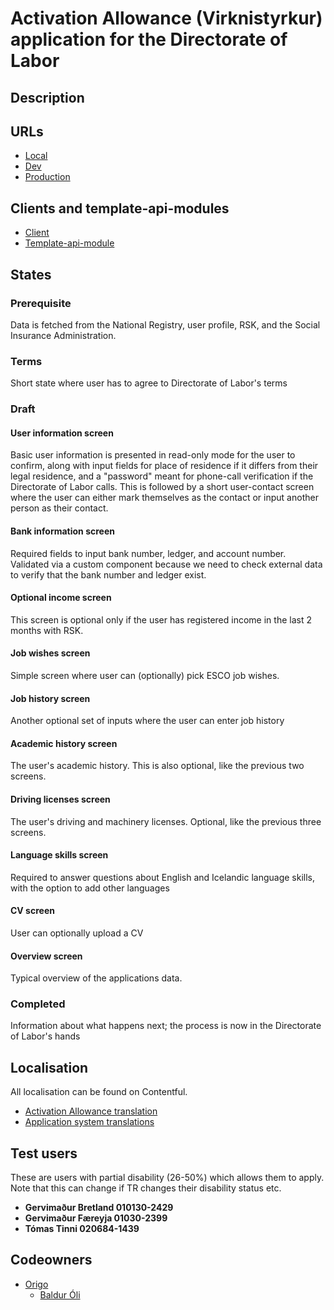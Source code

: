 # Activation Allowance (Virknistyrkur) application for the Directorate of Labor

## Description

## URLs

- [Local](http://localhost:4242/umsoknir/virknistyrkur)
- [Dev](https://beta.dev01.devland.is/umsoknir/virknistyrkur)
- [Production](https://island.is/umsoknir/virknistyrkur)

## Clients and template-api-modules

- [Client](https://github.com/island-is/island.is/tree/main/libs/clients/vmst-unemployment/src/lib/vmstUnemploymentClient.service.ts)
- [Template-api-module](https://github.com/island-is/island.is/blob/main/libs/application/template-api-modules/src/lib/modules/templates/activation-allowance)

## States

### Prerequisite

Data is fetched from the National Registry, user profile, RSK, and the Social Insurance Administration.

### Terms

Short state where user has to agree to Directorate of Labor's terms

### Draft

#### User information screen

Basic user information is presented in read-only mode for the user to confirm, along with input fields for place of residence if it differs from their legal residence, and a "password" meant for phone-call verification if the Directorate of Labor calls.
This is followed by a short user-contact screen where the user can either mark themselves as the contact or input another person as their contact.

#### Bank information screen

Required fields to input bank number, ledger, and account number. Validated via a custom component because we need to check external data to verify that the bank number and ledger exist.

#### Optional income screen

This screen is optional only if the user has registered income in the last 2 months with RSK.

#### Job wishes screen

Simple screen where user can (optionally) pick ESCO job wishes.

#### Job history screen

Another optional set of inputs where the user can enter job history

#### Academic history screen

The user's academic history. This is also optional, like the previous two screens.

#### Driving licenses screen

The user's driving and machinery licenses. Optional, like the previous three screens.

#### Language skills screen

Required to answer questions about English and Icelandic language skills, with the option to add other languages

#### CV screen

User can optionally upload a CV

#### Overview screen

Typical overview of the applications data.

### Completed

Information about what happens next; the process is now in the Directorate of Labor's hands

## Localisation

All localisation can be found on Contentful.

- [Activation Allowance translation](https://app.contentful.com/spaces/8k0h54kbe6bj/entries/aa.application)
- [Application system translations](https://app.contentful.com/spaces/8k0h54kbe6bj/entries/application.system)

## Test users

These are users with partial disability (26-50%) which allows them to apply.
Note that this can change if TR changes their disability status etc.

- **Gervimaður Bretland 010130-2429**
- **Gervimaður Færeyja 01030-2399**
- **Tómas Tinni 020684-1439**

## Codeowners

- [Origo](https://github.com/orgs/island-is/teams/origo)
  - [Baldur Óli](https://github.com/Ballioli)
